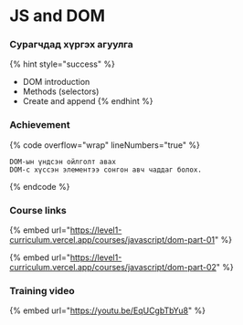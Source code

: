 # JS and DOM

### Сурагчдад хүргэх агуулга

{% hint style="success" %}
* DOM introduction
* Methods (selectors)
* Create and append
{% endhint %}

### Achievement

{% code overflow="wrap" lineNumbers="true" %}
```
DOM-ын үндсэн ойлголт авах
DOM-с хүссэн элементээ сонгон авч чаддаг болох.
```
{% endcode %}

### Course links

{% embed url="https://level1-curriculum.vercel.app/courses/javascript/dom-part-01" %}

{% embed url="https://level1-curriculum.vercel.app/courses/javascript/dom-part-02" %}

### Training video

{% embed url="https://youtu.be/EqUCgbTbYu8" %}
